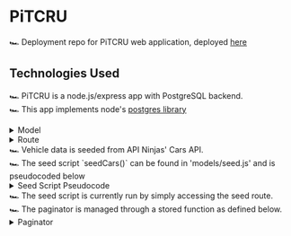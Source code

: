 # PiTCRU 
🏎️ Deployment repo for PiTCRU web application, deployed [here](https://pitcru-b957da173327.herokuapp.com/)
## Technologies Used
🏎️ PiTCRU is a node.js/express app with PostgreSQL backend.<br>
🏎️ This app implements node's [postgres library](https://www.npmjs.com/package/postgres) <br>
<details>
<summary>Model</summary>
<pre>
getCar: async function (db, id) {
    await db `SELECT * FROM cars WHERE id = ${id}`
}
</pre>
</details>
<details>
<summary>Route</summary>
<pre>
router.get('/:id', (req, res) => {
    db.car.getCar(db.sql, req.params.id)
        .then(car => res.render('car-details', {car: car}))
})
</pre>
</details>
🏎️ Vehicle data is seeded from API Ninjas' Cars API.<br>
🏎️ The seed script `seedCars()` can be found in 'models/seed.js' and is pseudocoded below
<details>
<summary>Seed Script Pseudocode</summary>
<pre>
cars = list of car makes known to be available from API Ninjas
years = list of years known to be available from API Ninjas
for car,year of cars,years:
    search_api(car, year)
    THEN looping over returned car data as car:
    sql_constructor: 
        `INSERT INTO cars (
            city_mpg,
            class,
            combination_mpg,
            cylinders,
            drive,
            fuel_type,
            highway_mpg,
            make,
            model,
            transmission,
            year
        ) VALUES (
            ${car.city_mpg},
            ${car.class},
            ${car.combination_mpg},
            ${car.cylinders},
            ${car.drive},
            ${car.fuel_type},
            ${car.highway_mpg},
            ${car.make},
            ${car.model},
            ${car.transmission},
            ${car.year}
        );`
</pre>
</details>
🏎️ The seed script is currently run by simply accessing the seed route. <br> 
🏎️ The paginator is managed through a stored function as defined below. <br>
<details>
<summary>Paginator</summary>
<pre>
// SEED SCRIPTS
seedPaginatorType: async function (db) {
    await db `
        CREATE TYPE result AS (page_year integer, page_make text, page_model text);
    `.then(query => console.log(query))
},
seedPaginator: async function (db) {
    await db `
        CREATE FUNCTION get_cars(page_offset integer) RETURNS result
        LANGUAGE SQL
        AS $$
        SELECT year, make, model FROM cars LIMIT 1 OFFSET page_offset;
        $$;
    `.then(async query => console.log(query))
}
<br>
// FUNCTION CALL
getCars: async function (db, offset=0) {
    const start = 12 * offset
    let cars = []
    for (let i=start; i<start+12; i++) {
        await db `SELECT get_cars(${i});`
            .then(car => cars.push(car))
    }
    return cars
}
<br>
// ROUTE
router.get('/', (req, res) => {
    let offset = req.query.page ? req.query.page : 1
    db.car.getCars(db.sql, offset-1)
        .then(cars => db.car.getCarCount(db.sql)
        .then(count => res.render('car-index', {cars: cars, count: count, offset: offset})
        ))
})
</pre>
</details>